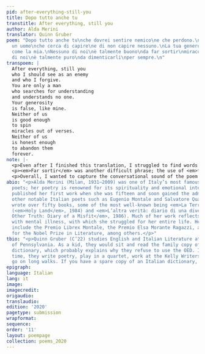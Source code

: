 ```yaml
---
pid: after-everything-still-you
title: Dopo tutto anche tu
transtitle: After everything, still you
author: Alda Merini
translator: Quinn Gruber
poem: "Dopo tutto anche tu\nche dovrei sentire nemico\ne che perdono.\nSei soltanto
  un uomo\nche cerca di capire\ne di non capire nessuno.\nLa tua generosità \nè falsa
  come la mia.\nNessuno di noi\nè talmente buono\nda far sortir\nmiracoli dai versi.\nNessuno
  di noi\nè talmente puro\nda dimenticarli\nper sempre.\n"
transpoem: |
  After everything, still you
  who I should see as an enemy
  and who I forgive.
  You are only a man
  who searches for understanding
  and understands no one.
  Your generosity
  is false, like mine.
  Neither of us
  is good enough
  to spin
  miracles out of verses.
  Neither of us
  is honest enough
  to abandon them
  forever.
note: |-
  <p>Even after I finished this translation, I struggled to find words to describe what is so captivating about Merini’s poetry. Calling its language simple feels like an injustice to its intense emotional power, and yet the poem’s simplicity is its driving force. Balancing these traits proved itself the most difficult aspect of translating. For example, <em>sentire</em> possesses many meanings: “to hear, smell, taste, and feel”; multiple forms of sensory perception are implicitly tied to emotional feeling. Thus, <em>sentire nemico</em> not only implies the <em>feeling</em> that someone is your enemy, but also the inability to perceive them as anything else. I translated this phrase as “see as an enemy” to preserve the sense-emotion link as naturally as possible in English.</p>
  <p><em>Far sortir</em> was another difficult phrase; the use of <em>fare</em> (“to do, to make”) before an infinitive is a common construction in Italian but can sound jarring in English, so I only translated <em>sortir</em>. <em>Sortir(e)</em> means “to pull from, draw out,” but I chose to translate it as “spin,” in the sense of spinning yarn or thread, to evoke a physical connection, the weaving together of two people’s lives.</p>
  <p>Overall, I wanted to capture the conversational sound of the poem — not in the sense of small talk, but of openness. The speaker recognizes the pain of the past that lies between them and the man, and yet they forgive him. They do not dismiss that pain, but reach out despite it, because we rely on our relationships with others to know who we are. Though this <em>generosità</em>/generosity is “false” in that we write and speak in order to reassure ourselves, Merini asks us: Is there any other way to survive, to connect with each other, than through language and poetry?</p>
abio: "<p>Alda Merini (Milan, 1931–2009) was one of Italy’s most famous twentieth-century
  poets; her poetry is renowned for its spirituality and emotional intensity. She
  published her first work when she was fifteen and soon gained the admiration of
  other notable Italian poets such as Eugenio Montale and Salvatore Quasimodo. Merini
  wrote over fifty books, some of the most well-known being <em>La Terra Santa</em>
  (<em>Holy Land</em>, 1984) and <em>L’altra verità: diario di una diversa</em> (<em>The
  Other Truth: Diary of a Misfit</em>, 1986). Much of her work reflects upon her experiences
  with mental illness, with which she struggled for her entire life. Her accolades
  include the Premio Librex Montale, the Premio Elsa Morante Ragazzi, and a nomination
  for the Nobel Prize in Literature, among others.</p>"
tbio: "<p>Quinn Gruber (C’22) studies English and Italian Literature at the University
  of Pennsylvania. As a kid, they would sit and read the family copy of the Merriam-Webster
  dictionary, which probably explains why they refuse to use the OED. In their free
  time, they write poetry, play in a quartet, work at the Kelly Writers House, and
  go on long walks. If you have a spare copy of an Italian dictionary, let them know.</p>"
epigraph: 
language: Italian
lang: it
image: 
imagecredit: 
origaudio: 
translaudio: 
edition: '2020'
pagetype: submission
wrapformat: 
sequence: 
order: '11'
layout: poempage
collection: poems_2020
---
```

